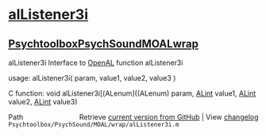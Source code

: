 # [alListener3i](alListener3i)
## [Psychtoolbox](Psychtoolbox)[PsychSound](PsychSound)[MOAL](MOAL)[wrap](wrap)

alListener3i  Interface to [OpenAL](OpenAL) function alListener3i  
  
usage:  alListener3i( param, value1, value2, value3 )  
  
C function:  void alListener3i[(ALenum]((ALenum) param, [ALint](ALint) value1, [ALint](ALint) value2, [ALint](ALint) value3)  




<div class="code_header" style="text-align:right;">
  <span style="float:left;">Path&nbsp;&nbsp;</span> <span class="counter">Retrieve <a href=
  "https://raw.github.com/Psychtoolbox-3/Psychtoolbox-3/beta/Psychtoolbox/PsychSound/MOAL/wrap/alListener3i.m">current version from GitHub</a> | View <a href=
  "https://github.com/Psychtoolbox-3/Psychtoolbox-3/commits/beta/Psychtoolbox/PsychSound/MOAL/wrap/alListener3i.m">changelog</a></span>
</div>
<div class="code">
  <code>Psychtoolbox/PsychSound/MOAL/wrap/alListener3i.m</code>
</div>

